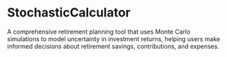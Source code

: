 # StochasticCalculator
A comprehensive retirement planning tool that uses Monte Carlo simulations to model uncertainty in investment returns, helping users make informed decisions about retirement savings, contributions, and expenses.
